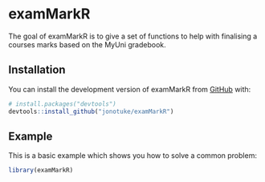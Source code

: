 
# examMarkR

<!-- badges: start -->
<!-- badges: end -->

The goal of examMarkR is to give a set of functions to help with
finalising a courses marks based on the MyUni gradebook.

## Installation

You can install the development version of examMarkR from
[GitHub](https://github.com/) with:

``` r
# install.packages("devtools")
devtools::install_github("jonotuke/examMarkR")
```

## Example

This is a basic example which shows you how to solve a common problem:

``` r
library(examMarkR)
```
